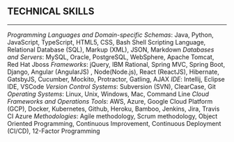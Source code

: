 ## **TECHNICAL SKILLS**

---

_Programming Languages and Domain-specific Schemas_: Java, Python, JavaScript, TypeScript, HTML5, CSS, Bash Shell Scripting Language, Relational Database (SQL), Markup (XML), JSON, Markdown
_Databases and Servers_: MySQL, Oracle, PostgreSQL, WebSphere, Apache Tomcat, Red Hat Jboss
_Frameworks_: jQuery, IBM Rational, Spring MVC, Spring Boot, Django, Angular (AngularJS) , Node(Node.js), React (ReactJS), Hibernate, GatsbyJS, Cucumber, Mockito, Protractor, Gatling, AJAX
_IDE_: Intellij, Eclipse IDE, VSCode
_Version Control Systems_: Subversion (SVN), ClearCase, Git
_Operating Systems_: Linux, Unix, Windows, Mac, Command Line
_Cloud Frameworks and Operations Tools_: AWS, Azure, Google Cloud Platform (GCP), Docker, Kubernetes, Github, Heroku, Bamboo, Jenkins, Jira, Travis CI Azure
_Methodologies_: Agile methodology, Scrum methodology, Object Oriented Programming, Continuous Improvement, Continuous Deployment (CI/CD), 12-Factor Programming
